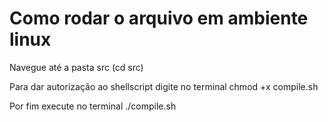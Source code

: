 # Como rodar o arquivo em ambiente linux
Navegue até a pasta src (cd src)

Para dar autorização ao shellscript digite no terminal chmod +x compile.sh 

Por fim execute no terminal ./compile.sh


